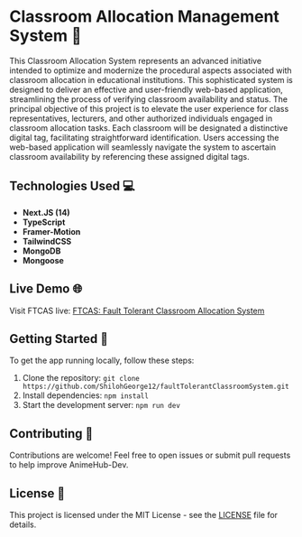 # Classroom Allocation Management System 🌟

This Classroom Allocation System represents an advanced initiative intended to optimize and modernize the procedural aspects associated with classroom allocation in
educational institutions. This sophisticated system is designed to deliver an effective and user-friendly web-based application, streamlining the process of verifying
classroom availability and status. The principal objective of this project is to elevate the user experience for class representatives, lecturers, and other authorized
individuals engaged in classroom allocation tasks. Each classroom will be designated a distinctive digital tag, facilitating straightforward identification. Users
accessing the web-based application will seamlessly navigate the system to ascertain classroom availability by referencing these assigned digital tags.

## Technologies Used 💻

- **Next.JS (14)**
- **TypeScript**
- **Framer-Motion**
- **TailwindCSS**
- **MongoDB**
- **Mongoose**

## Live Demo 🌐

Visit FTCAS live: [FTCAS: Fault Tolerant Classroom Allocation System](https://ftcas.vercel.app)

## Getting Started 🏁

To get the app running locally, follow these steps:

1. Clone the repository: `git clone https://github.com/ShilohGeorge12/faultTolerantClassroomSystem.git`
2. Install dependencies: `npm install`
3. Start the development server: `npm run dev`

## Contributing 🤝

Contributions are welcome! Feel free to open issues or submit pull requests to help improve AnimeHub-Dev.

## License 📄

This project is licensed under the MIT License - see the [LICENSE](LICENSE) file for details.
